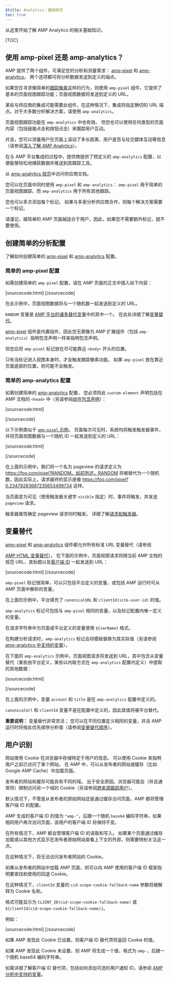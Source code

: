 ```yaml
---
$title: Analytics：基础知识
toc: true
---
```


从这里开始了解 AMP Analytics 的相关基础知识。

[TOC]

## 使用 amp-pixel 还是 amp-analytics？

AMP 提供了两个组件，可满足您的分析和测量需求：
[amp-pixel](/docs/reference/amp-pixel.html) 和
[amp-analytics](/docs/reference/extended/amp-analytics.html)。
两个选项都可将分析数据发送到定义的端点。

如果您在寻求像简单的[跟踪像素](https://en.wikipedia.org/wiki/Web_beacon#Implementation)这样的行为，则使用 `amp-pixel` 组件，它提供了基本的页面视图跟踪功能；页面视图数据将发送到定义的 URL。



某些与供应商的集成可能需要此组件，在这种情况下，集成将指定确切的 URL 端点。对于大多数分析解决方案，请使用 `amp-analytics`。



页面视图跟踪功能在 `amp-analytics` 中也有效。
但您也可以使用任何类型的页面内容（包括链接点击和按钮点击）来跟踪用户互动。

并且，您可以测量用户在页面上滚动了多长距离、用户是否与社交媒体互动等信息（请参阅[深入了解 AMP Analytics](/docs/guides/analytics/deep_dive_analytics.html)）。




在与 AMP 平台集成的过程中，提供商提供了预定义的 `amp-analytics` 配置，以便能够轻松地捕获数据并推送到其跟踪工具。


从
[amp-analytics 规范](/docs/reference/extended/amp-analytics.html)中访问供应商文档。

您可以在页面中同时使用 `amp-pixel` 和 `amp-analytics`：
`amp-pixel` 用于简单的页面视图跟踪，而 `amp-analytics` 用于所有其他跟踪。

您也可以多次添加每个标记。
如果与多家分析供应商合作，则每个解决方案需要一个标记。

请谨记，越简单的 AMP 页面越适合于用户，因此，如果您不需要额外标记，就不要使用。


## 创建简单的分析配置

了解如何创建简单的
[amp-pixel](/docs/reference/amp-pixel.html) 和
[amp-analytics](/docs/reference/extended/amp-analytics.html) 配置。

### 简单的 amp-pixel 配置

如需创建简单的 `amp-pixel` 配置，请在 AMP 页面的正文中插入如下内容：


[sourcecode:html]
<amp-pixel src="https://foo.com/pixel?RANDOM"></amp-pixel>
[/sourcecode]

在此示例中，页面视图数据将与一个随机数一起发送到定义的 URL。

`RANDOM` 变量是
[AMP 平台的诸多替代变量](https://github.com/ampproject/amphtml/blob/master/spec/amp-var-substitutions.md)中的其中一个。
在此处详细了解[变量替代](/docs/guides/analytics/analytics_basics.html#variable-substitution)。


[amp-pixel](/docs/reference/amp-pixel.html) 组件是内置组件，因此您无需像为 AMP 扩展组件（包括 `amp-analytics`）指明包含声明一样来指明包含声明。



但您应将 `amp-pixel` 标记放在尽可能靠近 `<body>` 开头的位置。

只有当标记进入视图本身时，才会触发跟踪像素功能。
如果 `amp-pixel` 放在靠近页面底部的位置，则可能不会触发。


### 简单的 amp-analytics 配置

如需创建简单的
[amp-analytics](/docs/reference/extended/amp-analytics.html) 配置，
您必须将此 `custom-element` 声明包括在 AMP 文档的 `<head>` 中（另请参阅[组件包含声明](/docs/reference/extended.html#component-inclusion-declaration)）：



[sourcecode:html]
<script async custom-element="amp-analytics" src="https://cdn.ampproject.org/v0/amp-analytics-0.1.js"></script>
[/sourcecode]

以下示例类似于 [`amp-pixel` 示例](/docs/guides/analytics/analytics_basics.html#simple-amp-pixel-configuration)。
页面每次可见时，系统均将触发触发器事件，并将页面视图数据与一个随机 ID 一起发送到定义的 URL：



[sourcecode:html]
<amp-analytics>
<script type="application/json">
{
  "requests": {
    "pageview": "https://foo.com/pixel?RANDOM",
  },
  "triggers": {
    "trackPageview": {
      "on": "visible",
      "request": "pageview"
    }
  }
}
</script>
</amp-analytics>
[/sourcecode]

在上面的示例中，我们将一个名为 pageview 的请求定义为 https://foo.com/pixel?RANDOM。如前所述，RANDOM 将被替代为一个随机数，因此实际上，请求最终的显示是像 https://foo.com/pixel?0.23479283687235653498734 这样。

当页面变为可见（使用触发器关键字 `visible` 指定）时，事件将触发，并发送 `pageview` 请求。


触发器属性确定 pageview 请求何时触发。
详细了解[请求和触发器](/docs/guides/analytics/deep_dive_analytics.html#requests-triggers--transports)。

## 变量替代

[amp-pixel](/docs/reference/amp-pixel.html) 和
[amp-analytics](/docs/reference/extended/amp-analytics.html) 组件都允许所有标准 URL 变量替代（请参阅

[AMP HTML 变量替代](https://github.com/ampproject/amphtml/blob/master/spec/amp-var-substitutions.md)）。
在下面的示例中，页面视图请求将随当前 AMP 文档的规范 URL、其标题以及[客户端 ID](/docs/guides/analytics/analytics_basics.html#user-identification) 一起发送到 URL：




[sourcecode:html]
<amp-pixel src="https://example.com/analytics?url=${canonicalUrl}&title=${title}&clientId=${clientId(site-user-id)}"></amp-pixel>
[/sourcecode]

`amp-pixel` 标记很简单，可以只包括平台定义的变量，或包括 AMP 运行时可从 AMP 页面中解析的变量。


在上面的示例中，平台填充了
`canonicalURL` 和 `clientId(site-user-id)` 的值。

`amp-analytics` 标记可包括与 `amp-pixel` 相同的变量，以及标记配置内唯一定义的变量。


在请求字符串中为页面或平台定义的变量使用 `${varName}` 格式。

在构建分析请求时，`amp-analytics` 标记会将模板替换为其实际值（另请参阅
[amp-analytics 中支持的变量](https://github.com/ampproject/amphtml/blob/master/extensions/amp-analytics/analytics-vars.md)）。


在下面的 `amp-analytics` 示例中，页面视图请求将发送到 URL，其中包含从变量替代（某些由平台定义，某些以内联方式在 `amp-analytics` 配置内定义）中提取的其他数据：






[sourcecode:html]
<amp-analytics>
<script type="application/json">
{
  "requests": {
    "pageview":"https://example.com/analytics?url=${canonicalUrl}&title=${title}&acct=${account}&clientId=${clientId(site-user-id)}",
  },
  "vars": {
    "account": "ABC123",
  },
  "triggers": {
    "someEvent": {
      "on": "visible",
      "request": "pageview",
      "vars": {
        "title": "My homepage",
      }
    }
  }
}
</script>
</amp-analytics>
[/sourcecode]

在上面的示例中，变量 `account` 和 `title` 是在 `amp-analytics` 配置中定义的。


`canonicalUrl` 和 `clientId` 变量不是在配置中定义的，因此其值将被平台替代。


**重要说明：** 变量替代非常灵活；
您可以在不同位置定义相同的变量，并且 AMP 运行时将按此优先顺序分析值（请参阅[变量替代顺序](/docs/guides/analytics/deep_dive_analytics.html#variable-substitution-ordering)）。



## 用户识别

网站使用 Cookie 在浏览器中存储特定于用户的信息。
可以使用 Cookie 来指明用户之前已访问了某个网站。
在 AMP 中，可以从发布者的网站或缓存（比如 Google AMP Cache）中加载页面。


发布者的网站和缓存可能具有不同的域。
出于安全原因，浏览器可能会（并且通常将）限制访问另一个域的 Cookie（另请参阅[跨来源跟踪用户](https://github.com/ampproject/amphtml/blob/master/extensions/amp-analytics/cross-origin-tracking.md)）。




默认情况下，不管是从发布者的原始网站还是通过缓存访问页面，AMP 都将管理客户端 ID 的配置。

AMP 生成的客户端 ID 的值为 `"amp-"`，后跟一个随机 `base64` 编码字符串，如果相同用户再次访问页面，该用户的客户端 ID 将保持不变。



在所有情况下，AMP 都会管理客户端 ID 的读取和写入。
如果某个页面通过缓存加载或以其他方式显示在发布者原始网站查看上下文的外部，则需要特别关注这一点。


在这种情况下，将无法访问发布者网站的 Cookie。

如果从发布者的网站中加载 AMP 页面，则可以向 AMP 使用的客户端 ID 框架指明要查找和使用的回退 Cookie。


在这种情况下，`clientId` 变量的
`cid-scope-cookie-fallback-name` 参数将被解释为 Cookie 名称。

格式可能显示为
`CLIENT_ID(cid-scope-cookie-fallback-name)` 或
`${clientId(cid-scope-cookie-fallback-name)}`。

例如：

[sourcecode:html]
<amp-pixel src="https://foo.com/pixel?cid=CLIENT_ID(site-user-id-cookie-fallback-name)"></amp-pixel>
[/sourcecode]

如果 AMP 发现此 Cookie 已设置，则客户端 ID 替代项将返回 Cookie 的值。

如果 AMP 发现此 Cookie 未设置，则 AMP 将生成一个值，格式为 `amp-`，后跟一个随机 base64 编码字符串。



如需详细了解客户端 ID 替代项，包括如何添加可选的用户通知 ID，请参阅 [AMP 分析中支持的变量](https://github.com/ampproject/amphtml/blob/master/extensions/amp-analytics/analytics-vars.md)。

